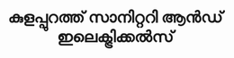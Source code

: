 ---
title: "കുളപ്പുറത്ത് സാനിറ്ററി ആൻഡ് ഇലെക്ട്രിക്കൽസ്"
url: /vaalllppilllli-muvaarrrrupulll/kullppurrtt-saanirrrrrri-aa-dd-ilekttrikk-s/
shop: hardware
---